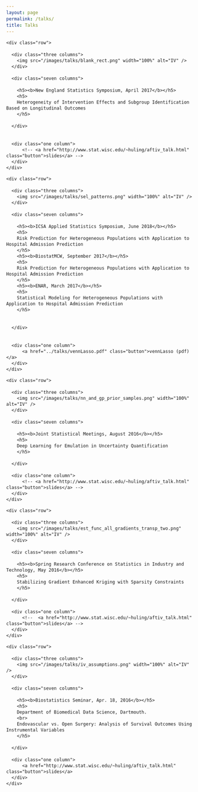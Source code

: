 ```yaml
---
layout: page
permalink: /talks/
title: Talks
---
```


  <div class="docs-section-small">

    <div class="row">

      <div class="three columns">
        <img src="/images/talks/blank_rect.png" width="100%" alt="IV" />
      </div>

      <div class="seven columns">

        <h5><b>New England Statistics Symposium, April 2017</b></h5>
        <h5>
        Heterogeneity of Intervention Effects and Subgroup Identification Based on Longitudinal Outcomes
        </h5>

      </div>
      
      
      <div class="one column">
          <!-- <a href="http://www.stat.wisc.edu/~huling/aftiv_talk.html" class="button">slides</a> -->
      </div>
    </div>

  </div>

  <div class="docs-section-small">

    <div class="row">

      <div class="three columns">
        <img src="/images/talks/sel_patterns.png" width="100%" alt="IV" />
      </div>

      <div class="seven columns">
      
        <h5><b>ICSA Applied Statistics Symposium, June 2018</b></h5>
        <h5>
        Risk Prediction for Heterogeneous Populations with Application to Hospital Admission Prediction
        </h5>
        <h5><b>BiostatMCW, September 2017</b></h5>
        <h5>
        Risk Prediction for Heterogeneous Populations with Application to Hospital Admission Prediction
        </h5>
        <h5><b>ENAR, March 2017</b></h5>
        <h5>
        Statistical Modeling for Heterogeneous Populations with Application to Hospital Admission Prediction
        </h5>
        

      </div>
      
      
      <div class="one column">
          <a href="../talks/vennLasso.pdf" class="button">vennLasso (pdf)</a>
      </div>
    </div>

  </div>

  <div class="docs-section-small">

    <div class="row">

      <div class="three columns">
        <img src="/images/talks/nn_and_gp_prior_samples.png" width="100%" alt="IV" />
      </div>

      <div class="seven columns">

        <h5><b>Joint Statistical Meetings, August 2016</b></h5>
        <h5>
        Deep Learning for Emulation in Uncertainty Quantification
        </h5>

      </div>
      
      <div class="one column">
          <!-- <a href="http://www.stat.wisc.edu/~huling/aftiv_talk.html" class="button">slides</a> -->
      </div>
    </div>

  </div>

  <div class="docs-section-small">

    <div class="row">

      <div class="three columns">
        <img src="/images/talks/est_func_all_gradients_transp_two.png" width="100%" alt="IV" />
      </div>

      <div class="seven columns">

        <h5><b>Spring Research Conference on Statistics in Industry and Technology, May 2016</b></h5>
        <h5>
        Stabilizing Gradient Enhanced Kriging with Sparsity Constraints
        </h5>

      </div>
      
      <div class="one column">
          <!--  <a href="http://www.stat.wisc.edu/~huling/aftiv_talk.html" class="button">slides</a> -->
      </div>
    </div>

  </div>


  <div class="docs-section-small">

    <div class="row">

      <div class="three columns">
        <img src="/images/talks/iv_assumptions.png" width="100%" alt="IV" />
      </div>

      <div class="seven columns">

        <h5><b>Biostatistics Seminar, Apr. 18, 2016</b></h5>
        <h5>
        Department of Biomedical Data Science, Dartmouth. 
        <br>
        Endovascular vs. Open Surgery: Analysis of Survival Outcomes Using Instrumental Variables
        </h5>

      </div>
      
      <div class="one column">
          <a href="http://www.stat.wisc.edu/~huling/aftiv_talk.html" class="button">slides</a>
      </div>
    </div>

  </div>
  
  
